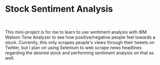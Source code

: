 <h1>Stock Sentiment Analysis</h1>
<br>
<p>This mini-project is for me to learn to use sentiment analysis with IBM Watson Tone Analyzer to see how positive/negative people feel towards a stock. Currently, this only scrapes people's views through their tweets on Twitter, but I plan on using Selenium to web scrape news headlines regarding the desired stock and performing sentiment analysis on that as well.
</p>
